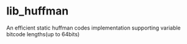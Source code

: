 lib_huffman
===========

An efficient static huffman codes implementation supporting variable bitcode lengths(up to 64bits)
